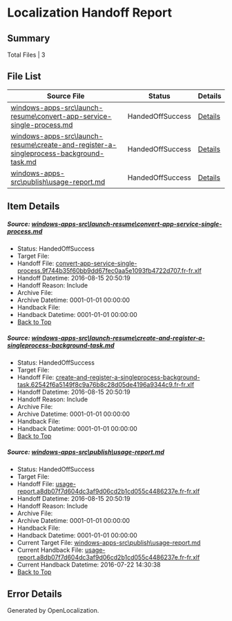 # <a name='report-top'></a> Localization Handoff Report

## Summary
 Total Files | 3

## File List
 Source File | Status | Details 
 ----------- | ------ | ------- 
 [windows-apps-src\launch-resume\convert-app-service-single-process.md](https://github.com/Microsoft/windows-apps/blob/9e959a8ae6bf9496b658ddfae3abccf4716957a3/windows-apps-src/launch-resume/convert-app-service-single-process.md) | HandedOffSuccess | [Details](#0990e9938bb9bf1794cf58c5541a64f22853b0934361)
 [windows-apps-src\launch-resume\create-and-register-a-singleprocess-background-task.md](https://github.com/Microsoft/windows-apps/blob/9e959a8ae6bf9496b658ddfae3abccf4716957a3/windows-apps-src/launch-resume/create-and-register-a-singleprocess-background-task.md) | HandedOffSuccess | [Details](#5a2461d00114ba71ced7cca64c197f253f33690d4365)
 [windows-apps-src\publish\usage-report.md](https://github.com/Microsoft/windows-apps/blob/c413ff1d4fe709e92f7a306e671f9a4fe22a5999/windows-apps-src/publish/usage-report.md) | HandedOffSuccess | [Details](#21be2064914189abe8ef68c858d33346b947550c5050)

## Item Details
##### <a name='0990e9938bb9bf1794cf58c5541a64f22853b0934361'></a> Source: [windows-apps-src\launch-resume\convert-app-service-single-process.md](https://github.com/Microsoft/windows-apps/blob/9e959a8ae6bf9496b658ddfae3abccf4716957a3/windows-apps-src/launch-resume/convert-app-service-single-process.md)
* Status: HandedOffSuccess
* Target File: 
* Handoff File: [convert-app-service-single-process.9f744b35f60bb9dd67fec0aa5e1093fb4722d707.fr-fr.xlf](https://github.com/Microsoft/WDG.handoff/blob/b284845546e3307258c48d47c48b28bb2a88b770/ol-handoff/Microsoft/windows-apps.fr-fr/master/convert-app-service-single-process.9f744b35f60bb9dd67fec0aa5e1093fb4722d707.fr-fr.xlf)
* Handoff Datetime: 2016-08-15 20:50:19
* Handoff Reason: Include
* Archive File: 
* Archive Datetime: 0001-01-01 00:00:00
* Handback File: 
* Handback Datetime: 0001-01-01 00:00:00
* [Back to Top](#report-top)

##### <a name='5a2461d00114ba71ced7cca64c197f253f33690d4365'></a> Source: [windows-apps-src\launch-resume\create-and-register-a-singleprocess-background-task.md](https://github.com/Microsoft/windows-apps/blob/9e959a8ae6bf9496b658ddfae3abccf4716957a3/windows-apps-src/launch-resume/create-and-register-a-singleprocess-background-task.md)
* Status: HandedOffSuccess
* Target File: 
* Handoff File: [create-and-register-a-singleprocess-background-task.62542f6a5149f8c9a76b8c28d05de4196a9344c9.fr-fr.xlf](https://github.com/Microsoft/WDG.handoff/blob/b284845546e3307258c48d47c48b28bb2a88b770/ol-handoff/Microsoft/windows-apps.fr-fr/master/create-and-register-a-singleprocess-background-task.62542f6a5149f8c9a76b8c28d05de4196a9344c9.fr-fr.xlf)
* Handoff Datetime: 2016-08-15 20:50:19
* Handoff Reason: Include
* Archive File: 
* Archive Datetime: 0001-01-01 00:00:00
* Handback File: 
* Handback Datetime: 0001-01-01 00:00:00
* [Back to Top](#report-top)

##### <a name='21be2064914189abe8ef68c858d33346b947550c5050'></a> Source: [windows-apps-src\publish\usage-report.md](https://github.com/Microsoft/windows-apps/blob/c413ff1d4fe709e92f7a306e671f9a4fe22a5999/windows-apps-src/publish/usage-report.md)
* Status: HandedOffSuccess
* Target File: 
* Handoff File: [usage-report.a8db07f7d604dc3af9d06cd2b1cd055c4486237e.fr-fr.xlf](https://github.com/Microsoft/WDG.handoff/blob/b284845546e3307258c48d47c48b28bb2a88b770/ol-handoff/Microsoft/windows-apps.fr-fr/master/usage-report.a8db07f7d604dc3af9d06cd2b1cd055c4486237e.fr-fr.xlf)
* Handoff Datetime: 2016-08-15 20:50:19
* Handoff Reason: Include
* Archive File: 
* Archive Datetime: 0001-01-01 00:00:00
* Handback File: 
* Handback Datetime: 0001-01-01 00:00:00
* Current Target File: [windows-apps-src\publish\usage-report.md](https://github.com/Microsoft/windows-apps.fr-fr/blob/402eb0dc49711783fdbd768a93aa5456388b34d9/windows-apps-src/publish/usage-report.md)
* Current Handback File: [usage-report.a8db07f7d604dc3af9d06cd2b1cd055c4486237e.fr-fr.xlf](https://github.com/Microsoft/WDG.handback/blob/e8019a4155f189676550d9d336a37921a9040b0d/ol-handback/Microsoft/windows-apps.fr-fr/master/usage-report.a8db07f7d604dc3af9d06cd2b1cd055c4486237e.fr-fr.xlf)
* Current Handback Datetime: 2016-07-22 14:30:38
* [Back to Top](#report-top)


## Error Details

Generated by OpenLocalization.
